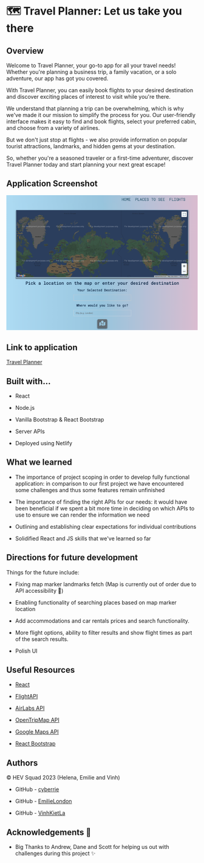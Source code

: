 # 🗺️ Travel Planner: Let us take you there

## Overview

Welcome to Travel Planner, your go-to app for all your travel needs!
Whether you're planning a business trip, a family vacation, or a solo adventure, our app has got you covered.

With Travel Planner, you can easily book flights to your desired destination and discover exciting places of interest to visit while you're there.

We understand that planning a trip can be overwhelming, which is why we've made it our mission to simplify the process for you.
Our user-friendly interface makes it easy to find and book flights, select your preferred cabin, and choose from a variety of airlines.

But we don't just stop at flights - we also provide information on popular tourist attractions, landmarks, and hidden gems at your destination.

So, whether you're a seasoned traveler or a first-time adventurer, discover Travel Planner today and start planning your next great escape!

## Application Screenshot

![Screenshot of Application](src/components/assets/travel-planner.png)

## Link to application

[Travel Planner](https://travelhev.netlify.app)

## Built with...

- React

- Node.js

- Vanilla Bootstrap & React Bootstrap

- Server APIs

- Deployed using Netlify

## What we learned

- The importance of project scoping in order to develop fully functional application: in comparison to our first project we have encountered some challenges and thus some features remain unfinished

- The importance of finding the right APIs for our needs: it would have been beneficial if we spent a bit more time in deciding on which APIs to use to ensure we can render the information we need

- Outlining and establishing clear expectations for individual contributions

- Solidified React and JS skills that we've learned so far

## Directions for future development

Things for the future include:

- Fixing map marker landmarks fetch (Map is currently out of order due to API accessibility 🤑)

- Enabling functionality of searching places based on map marker location

- Add accommodations and car rentals prices and search functionality.

- More flight options, ability to filter results and show flight times as part of the search results.

- Polish UI

## Useful Resources

- [React](https://react.dev/)

- [FlightAPI](https://www.flightapi.io/)

- [AirLabs API](https://airlabs.co/)

- [OpenTripMap API](https://opentripmap.io/product)

- [Google Maps API](https://developers.google.com/maps/documentation/javascript/libraries-open-source)

- [React Bootstrap](https://react-bootstrap.github.io/)

## Authors

©️ HEV Squad 2023 (Helena, Emilie and Vinh)

- GitHub - [cyberrie](https://github.com/cyberrie)

- GitHub - [EmilieLondon](https://github.com/EmilieLondon)

- GitHub - [VinhKietLa](https://github.com/VinhKietLa)

## Acknowledgements 🌟

- Big Thanks to Andrew, Dane and Scott for helping us out with challenges during this project ✨

